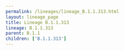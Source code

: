 ```yaml
---
permalink: /lineages/lineage_B.1.1.313.html
layout: lineage_page
title: Lineage B.1.1.313
lineage: B.1.1.313
parent: B.1.1
children: ['B.1.1.313']
---
```

